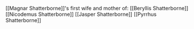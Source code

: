 [[Magnar Shatterborne]]'s first wife and mother of:
[[Beryllis Shatterborne]]
[[Nicodemus Shatterborne]]
[[Jasper Shatterborne]]
[[Pyrrhus Shatterborne]]